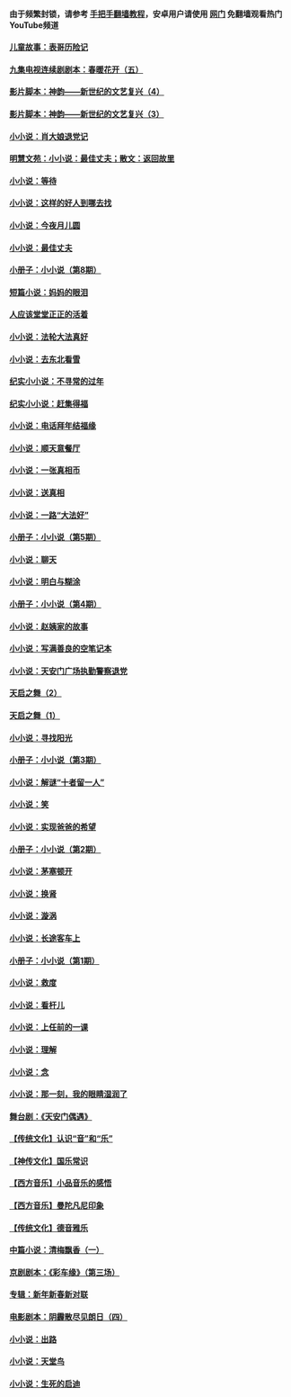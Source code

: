 #### 由于频繁封锁，请参考 [手把手翻墙教程](https://github.com/gfw-breaker/guides/wiki/)，安卓用户请使用 [网门](https://github.com/gfw-breaker/nogfw/blob/master/dl.md?t=06191200) 免翻墙观看热门YouTube频道 

#### [儿童故事：表哥历险记](../pages/328/383535.md?t=06191200) 

#### [九集电视连续剧剧本：春暖花开（五）](../pages/328/275919.md?t=06191200) 

#### [影片脚本：神韵——新世纪的文艺复兴（4）](../pages/328/266089.md?t=06191200) 

#### [影片脚本：神韵——新世纪的文艺复兴（3）](../pages/328/266087.md?t=06191200) 

#### [小小说：肖大娘退党记](../pages/328/239807.md?t=06191200) 

#### [明慧文苑：小小说：最佳丈夫；散文：返回故里](../pages/328/3439.md?t=06191200) 

#### [小小说：等待](../pages/328/223927.md?t=06191200) 

#### [小小说：这样的好人到哪去找](../pages/328/209396.md?t=06191200) 

#### [小小说：今夜月儿圆](../pages/328/193588.md?t=06191200) 

#### [小小说：最佳丈夫](../pages/328/190938.md?t=06191200) 

#### [小册子：小小说（第8期）](../pages/328/188202.md?t=06191200) 

#### [短篇小说：妈妈的眼泪](../pages/328/187712.md?t=06191200) 

#### [人应该堂堂正正的活着](../pages/328/182430.md?t=06191200) 

#### [小小说：法轮大法真好](../pages/328/174669.md?t=06191200) 

#### [小小说：去东北看雪](../pages/328/173882.md?t=06191200) 

#### [纪实小小说：不寻常的过年](../pages/328/173187.md?t=06191200) 

#### [纪实小小说：赶集得福](../pages/328/172652.md?t=06191200) 

#### [小小说：电话拜年结福缘](../pages/328/172533.md?t=06191200) 

#### [小小说：顺天意餐厅](../pages/328/170182.md?t=06191200) 

#### [小小说：一张真相币](../pages/328/169410.md?t=06191200) 

#### [小小说：送真相](../pages/328/166713.md?t=06191200) 

#### [小小说：一路“大法好”](../pages/328/162016.md?t=06191200) 

#### [小册子：小小说（第5期）](../pages/328/161131.md?t=06191200) 

#### [小小说：聊天](../pages/328/159640.md?t=06191200) 

#### [小小说：明白与糊涂](../pages/328/158101.md?t=06191200) 

#### [小册子：小小说（第4期）](../pages/328/158006.md?t=06191200) 

#### [小小说：赵姨家的故事](../pages/328/157843.md?t=06191200) 

#### [小小说：写满善良的空笔记本](../pages/328/157382.md?t=06191200) 

#### [小小说：天安门广场执勤警察退党](../pages/328/156982.md?t=06191200) 

#### [天启之舞（2）](../pages/328/153440.md?t=06191200) 

#### [天启之舞（1）](../pages/328/153439.md?t=06191200) 

#### [小小说：寻找阳光](../pages/328/153065.md?t=06191200) 

#### [小册子：小小说（第3期）](../pages/328/151715.md?t=06191200) 

#### [小小说：解谜“十者留一人”](../pages/328/148967.md?t=06191200) 

#### [小小说：笑](../pages/328/148905.md?t=06191200) 

#### [小小说：实现爸爸的希望](../pages/328/148096.md?t=06191200) 

#### [小册子：小小说（第2期）](../pages/328/147214.md?t=06191200) 

#### [小小说：茅塞顿开](../pages/328/147030.md?t=06191200) 

#### [小小说：换肾](../pages/328/146770.md?t=06191200) 

#### [小小说：漩涡](../pages/328/146683.md?t=06191200) 

#### [小小说：长途客车上](../pages/328/145076.md?t=06191200) 

#### [小册子：小小说（第1期）](../pages/328/143963.md?t=06191200) 

#### [小小说：救度](../pages/328/143927.md?t=06191200) 

#### [小小说：看杆儿](../pages/328/142137.md?t=06191200) 

#### [小小说：上任前的一课](../pages/328/140808.md?t=06191200) 

#### [小小说：理解](../pages/328/140476.md?t=06191200) 

#### [小小说：念](../pages/328/139513.md?t=06191200) 

#### [小小说：那一刻，我的眼睛湿润了](../pages/328/138476.md?t=06191200) 

#### [舞台剧：《天安门偶遇》](../pages/328/117155.md?t=06191200) 

#### [【传统文化】认识“音”和“乐”](../pages/328/108667.md?t=06191200) 

#### [【神传文化】国乐常识](../pages/328/104225.md?t=06191200) 

#### [【西方音乐】小品音乐的感悟](../pages/328/102924.md?t=06191200) 

#### [【西方音乐】曼陀凡尼印象](../pages/328/102922.md?t=06191200) 

#### [【传统文化】德音雅乐](../pages/328/102923.md?t=06191200) 

#### [中篇小说：清梅飘香（一）](../pages/328/101058.md?t=06191200) 

#### [京剧剧本：《彩车缘》（第三场）](../pages/328/96434.md?t=06191200) 

#### [专辑：新年新春新对联](../pages/328/94991.md?t=06191200) 

#### [电影剧本：阴霾散尽见朗日（四）](../pages/328/87081.md?t=06191200) 

#### [小小说：出路](../pages/328/84848.md?t=06191200) 

#### [小小说：天堂鸟](../pages/328/83084.md?t=06191200) 

#### [小小说：生死的启迪](../pages/328/70977.md?t=06191200) 

